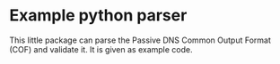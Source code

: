 # Example python parser

This little package can parse the Passive DNS Common Output Format (COF) and validate it.
It is given as example code.


